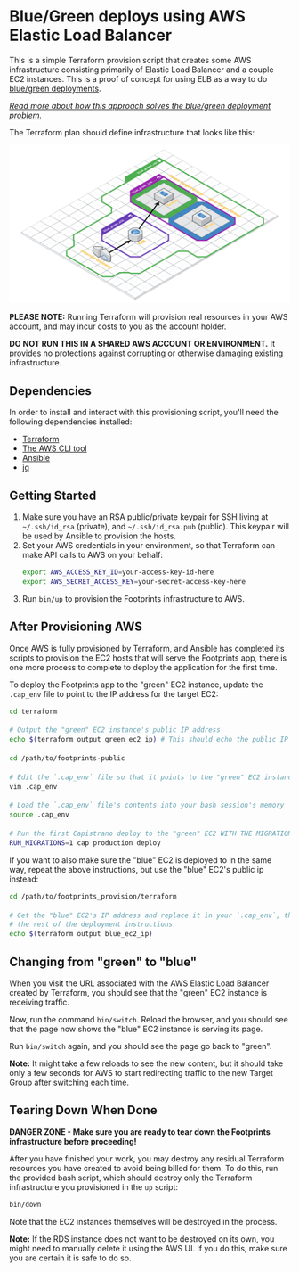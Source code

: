 # Blue/Green deploys using AWS Elastic Load Balancer

This is a simple Terraform provision script that creates some AWS infrastructure
consisting primarily of Elastic Load Balancer and a couple EC2 instances. This
is a proof of concept for using ELB as a way to do [blue/green deployments](https://martinfowler.com/bliki/BlueGreenDeployment.html).

_[Read more about how this approach solves the blue/green deployment problem.](#specifics)_

The Terraform plan should define infrastructure that looks like this:

[![Terraform plan diagram](./graph.png)](https://cloudcraft.co/view/1c585bca-0562-4b11-8281-bd948044fd92?key=cQrA7McsgrYL_ajeG7SjUw)

**PLEASE NOTE:** Running Terraform will provision real resources in your AWS
account, and may incur costs to you as the account holder.

**DO NOT RUN THIS IN A SHARED AWS ACCOUNT OR ENVIRONMENT.** It provides no
protections against corrupting or otherwise damaging existing infrastructure. 

## Dependencies

In order to install and interact with this provisioning script, you'll need the
following dependencies installed:

- [Terraform](https://www.terraform.io/downloads.html)
- [The AWS CLI tool](https://docs.aws.amazon.com/cli/latest/userguide/installing.html)
- [Ansible](https://docs.ansible.com/ansible/latest/installation_guide/intro_installation.html)
- [jq](https://stedolan.github.io/jq/) 

## Getting Started

<ol>
<li>Make sure you have an RSA public/private keypair for SSH living at
<code>~/.ssh/id_rsa</code> (private), and <code>~/.ssh/id_rsa.pub</code> (public).
This keypair will be used by Ansible to provision the hosts.</li>
<li>Set your AWS credentials in your environment, so that Terraform can make API calls to AWS on your behalf:

```bash
export AWS_ACCESS_KEY_ID=your-access-key-id-here
export AWS_SECRET_ACCESS_KEY=your-secret-access-key-here
```
</li>

<li>Run <code>bin/up</code> to provision the Footprints infrastructure to AWS.</li>
</ol>

## After Provisioning AWS

Once AWS is fully provisioned by Terraform, and Ansible has completed its scripts
to provision the EC2 hosts that will serve the Footprints app, there is one more
process to complete to deploy the application for the first time.

To deploy the Footprints app to the "green" EC2 instance, update the `.cap_env`
file to point to the IP address for the target EC2:

```bash
cd terraform

# Output the "green" EC2 instance's public IP address
echo $(terraform output green_ec2_ip) # This should echo the public IP of the EC2

cd /path/to/footprints-public

# Edit the `.cap_env` file so that it points to the "green" EC2 instance
vim .cap_env

# Load the `.cap_env` file's contents into your bash session's memory
source .cap_env

# Run the first Capistrano deploy to the "green" EC2 WITH THE MIGRATIONS ENV VAR SET!
RUN_MIGRATIONS=1 cap production deploy
```

If you want to also make sure the "blue" EC2 is deployed to in the same way,
repeat the above instructions, but use the "blue" EC2's public ip instead:

```bash
cd /path/to/footprints_provision/terraform

# Get the "blue" EC2's IP address and replace it in your `.cap_env`, then repeat
# the rest of the deployment instructions
echo $(terraform output blue_ec2_ip)
```

## Changing from "green" to "blue"

When you visit the URL associated with the AWS Elastic Load Balancer created by
Terraform, you should see that the "green" EC2 instance is receiving traffic.

Now, run the command `bin/switch`. Reload the browser, and you should see that
the page now shows the "blue" EC2 instance is serving its page.

Run `bin/switch` again, and you should see the page go back to "green".

**Note:** It might take a few reloads to see the new content, but it should take
only a few seconds for AWS to start redirecting traffic to the new Target Group
after switching each time.

## Tearing Down When Done

**DANGER ZONE - Make sure you are ready to tear down the Footprints infrastructure before proceeding!**

After you have finished your work, you may destroy any residual Terraform
resources you have created to avoid being billed for them. To do this, run the
provided bash script, which should destroy only the Terraform infrastructure you
provisioned in the `up` script:

```bash
bin/down
``` 

Note that the EC2 instances themselves will be destroyed in the process.

**Note:** If the RDS instance does not want to be destroyed on its own, you might
need to manually delete it using the AWS UI. If you do this, make sure you are
certain it is safe to do so.